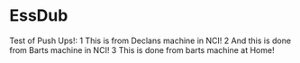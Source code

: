 EssDub
======

Test of Push Ups!:
1
This is from Declans machine in NCI!
2
And this is done from Barts machine in NCI!
3
This is done from barts machine at Home!





